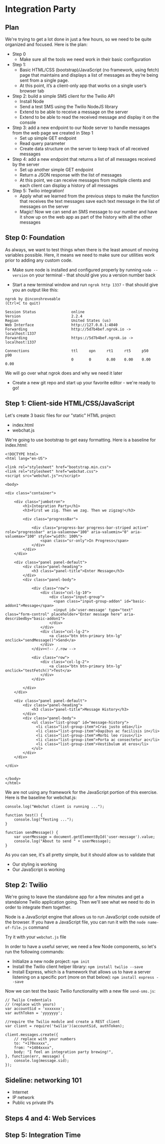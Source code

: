 # Integration Party

## Plan

We're trying to get a lot done in just a few hours, so we need to be quite organized and focused. Here is the plan: 

* Step 0
  * Make sure all the tools we need work in their basic configuration
* Step 1: 
  * Basic HTML/CSS (bootstrap)/JavaScript (no framework, using fetch) page that maintains and displays a list of messages as they’re being sent from a single page. 
  * At this point, it’s a client-only app that works on a single user’s browser tab
* Step 2: build a simple SMS client for the Twilio API
  * Install Node
  * Send a test SMS using the Twilio NodeJS library
  * Extend to be able to receive a message on the server
  * Extend to be able to read the received message and display it on the console
* Step 3: add a new endpoint to our Node server to handle messages from the  web page we created in Step 1
  * Set up simple GET endpoint
  * Read query parameter
  * Create data structure on the server to keep track of all received messages
* Step 4: add a new endpoint that returns a list of all messages received by the server
  * Set up another simple GET endpoint
  * Return a JSON response with the list of messages
  * At this point, we can receive messages from multiple clients and each client can display a history of all messages
* Step 5: Twilio integration! 
  * Apply what we learned from the previous steps to make the function that receives the text messages save each text message in the list of messages on the server
  * Magic! Now we can send an SMS message to our number and have it show up on the web app as part of the history with all the other messages

## Step 0: Foundation

As always, we want to test things when there is the least amount of moving variables possible. Here, it means we need to make sure our utilities work prior to adding any custom code. 

* Make sure node is installed and configured properly by running `node --version` on your terminal - that should give you a version number back

* Start a new terminal window and run `ngrok http 1337` - that should give you an output like this: 

```
ngrok by @inconshreveable                                                                                                                       (Ctrl+C to quit)

Session Status                online
Version                       2.2.4
Region                        United States (us)
Web Interface                 http://127.0.0.1:4040
Forwarding                    http://5d7b4bef.ngrok.io -> localhost:1337
Forwarding                    https://5d7b4bef.ngrok.io -> localhost:1337

Connections                   ttl     opn     rt1     rt5     p50     p90
                              0       0       0.00    0.00    0.00    0.00
```

We will go over what ngrok does and why we need it later

* Create a new git repo and start up your favorite editor - we're ready to go! 

## Step 1: Client-side HTML/CSS/JavaScript

Let's create 3 basic files for our "static" HTML project: 

* index.html
* webchat.js

We're going to use bootstrap to get easy formatting. Here is a baseline for index.html: 

```
<!DOCTYPE html>
<html lang="en-US">

<link rel="stylesheet" href="bootstrap.min.css">
<link rel="stylesheet" href="webchat.css">
<script src="webchat.js"></script>

<body>

<div class="container">

    <div class="jumbotron">
        <h1>Integration Party</h1>
        <h3>First we zig. Then we zag. Then we zigzag!</h3>

        <div class="progressBar">

            <div class="progress-bar progress-bar-striped active" role="progressbar" aria-valuenow="100" aria-valuemin="0" aria-valuemax="100" style="width: 100%">
                <span class="sr-only">In Progress</span>
            </div>
        </div>
    </div>

    <div class="panel panel-default">
        <div class="panel-heading">
            <h3 class="panel-title">Enter Message</h3>
        </div>
        <div class="panel-body">

            <div class="row">
                <div class="col-lg-10">
                    <div class="input-group">
                      <span class="input-group-addon" id="basic-addon1">Message</span>
                      <input id='user-message' type="text" class="form-control" placeholder="Enter message here" aria-describedby="basic-addon1">
                    </div>
                </div>
                <div class="col-lg-2">
                    <a class="btn btn-primary btn-lg" onclick="sendMessage()">Send</a>
                </div>
            </div><!-- /.row -->

            <div class="row">
                <div class="col-lg-2">
                    <a class="btn btn-primary btn-lg" onclick="testFetch()">Test</a>
                </div>
            </div>

        </div>
    </div>

    <div class="panel panel-default">
        <div class="panel-heading">
            <h3 class="panel-title">Message History</h3>
        </div>
        <div class="panel-body">
            <ul class="list-group" id="message-history">
              <li class="list-group-item">Cras justo odio</li>
              <li class="list-group-item">Dapibus ac facilisis in</li>
              <li class="list-group-item">Morbi leo risus</li>
              <li class="list-group-item">Porta ac consectetur ac</li>
              <li class="list-group-item">Vestibulum at eros</li>
            </ul>
        </div>
    </div>

</div>


</body>
</html>

```

We are not using any framework for the JavaScript portion of this exercise. Here is the baseline for webchat.js: 

```
console.log("Webchat client is running ..."); 

function test() { 
	console.log("Testing ..."); 
}

function sendMessage() { 
	var userMessage = document.getElementById('user-message').value; 
	console.log("About to send " + userMessage); 
}

```

As you can see, it's all pretty simple, but it should allow us to validate that 

* Our styling is working
* Our JavaScript is working 

## Step 2: Twilio

We're going to leave the standalone app for a few minutes and get a standalone Twilio application going. Then we'll see what we need to do in order to integrate them together. 

Node is a JavaScript engine that allows us to run JavaScript code outside of the browser. If you have a JavaScript file, you can run it with the `node name-of-file.js` command

Try it with your `webchat.js` file

In order to have a useful server, we need a few Node components, so let's run the following commands: 

* Initialize a new node project: `npm init`
* Install the Twilio client helper library: `npm install twilio --save`
* Install Express, which is a framework that allows us to have a server listening on a specific port (more on that below): `npm install express --save`

Now we can test the basic Twilio functionality with a new file `send-sms.js`: 

```
// Twilio Credentials 
// (replace with yours)
var accountSid = 'xxxxxxx'; 
var authToken = 'yyyyyyy'; 
 
//require the Twilio module and create a REST client 
var client = require('twilio')(accountSid, authToken); 
 
client.messages.create({ 
	// replace with your numbers
    to: "+170xxxxx", 
    from: "+1404xxxx", 
    body: "I feel an integration party brewing!", 
}, function(err, message) { 
    console.log(message.sid); 
});

```

## Sideline: networking 101

* Internet
* IP network
* Public vs private IPs

## Steps 4 and 4: Web Services

## Step 5: Integration Time

